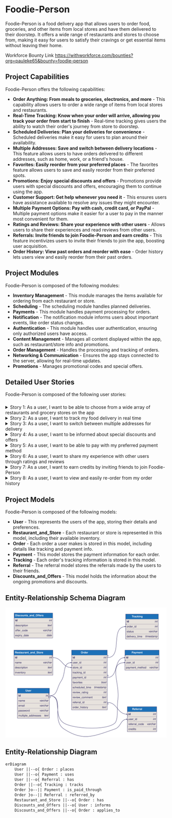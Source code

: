 
# Foodie-Person

Foodie-Person is a food delivery app that allows users to order food, groceries, and other items from local stores and have them delivered to their doorstep. It offers a wide range of restaurants and stores to choose from, making it easy for users to satisfy their cravings or get essential items without leaving their home.

Workforce Bounty Link
https://withworkforce.com/bounties?org=pauleke65&bounty=foodie-person


## Project Capabilities
Foodie-Person offers the following capabilities:

- **Order Anything: From meals to groceries, electronics, and more** - This capability allows users to order a wide range of items from local stores and restaurants.
- **Real-Time Tracking: Know when your order will arrive, allowing you track your order from start to finish** - Real-time tracking gives users the ability to watch their order's journey from store to doorstep.
- **Scheduled Deliveries: Plan your deliveries for convenience** - Scheduled deliveries make it easy for users to plan around their availability.
- **Multiple Addresses: Save and switch between delivery locations** - This feature allows users to have orders delivered to different addresses, such as home, work, or a friend's house.
- **Favorites: Easily reorder from your preferred places** - The favorites feature allows users to save and easily reorder from their preferred spots.
- **Promotions: Enjoy special discounts and offers** - Promotions provide users with special discounts and offers, encouraging them to continue using the app.
- **Customer Support: Get help whenever you need it** - This ensures users have assistance available to resolve any issues they might encounter.
- **Multiple Payment Options: Pay with cash, credit card, or PayPal** - Multiple payment options make it easier for a user to pay in the manner most convenient for them.
- **Ratings and Reviews: Share your experience with other users** - Allows users to share their experiences and read reviews from other users.
- **Referrals: Invite friends to join Foodie-Person and earn credits** - This feature incentivizes users to invite their friends to join the app, boosting user acquisition.
- **Order History: View past orders and reorder with ease** - Order history lets users view and easily reorder from their past orders.



## Project Modules
Foodie-Person is composed of the following modules:

- **Inventory Management** - This module manages the items available for ordering from each restaurant or store.
- **Scheduling** - The scheduling module handles planned deliveries.
- **Payments** - This module handles payment processing for orders.
- **Notification** - The notification module informs users about important events, like order status changes.
- **Authentication** - This module handles user authentication, ensuring only authorized users have access.
- **Content Management** - Manages all content displayed within the app, such as restaurant/store info and promotions.
- **Order Management** - Handles the processing and tracking of orders.
- **Networking & Communication** - Ensures the app stays connected to the server, allowing for real-time updates.
- **Promotions** - Manages promotional codes and special offers.




## Detailed User Stories
Foodie-Person is composed of the following user stories:

### 
<details>
  <summary>Story 1: As a user, I want to be able to choose from a wide array of restaurants and grocery stores on the app</summary>

  - **Goal:** Boost the number of choices users have when ordering on the app
  - **Modules:** Authentication, Content Management, Inventory Management

  #### Workflow
  Step 1: User launches the app

Step 2: The 'Authentication' module handles user login or signup process

Step 3: Once authenticated, the 'Content Management' module generates and displays a vast selection of restaurants and grocery stores available for the user to choose from

Step 4: User selects their preferred restaurant or grocery store

Step 5: The 'Inventory Management' module retrieves and displays the items available from the selected restaurant or store

Step 6: User picks items to add to their shopping cart

Step 7: User confirms their order and proceeds to checkout

Step 8: User enters delivery address and preferred payment method

Step 9: Order is processed and a delivery driver is dispatched to pick up and deliver the order to the user's specified address 

Step 10: User is notified of the delivery progress until order is delivered to their doorstep
                    
  #### Sequence Diagram
  ```mermaid
    sequenceDiagram
User->>+App: Open App
App->>+Authentication: Authenticate User
Authentication-->>-User: User Authenticated
User->>+Content Management: Request for restaurants/grocery stores
Content Management-->>-User: Display available restaurants/grocery stores
User->>+Inventory Management: Select restaurant/store
Inventory Management-->>-User: Display available items
User->>App: Add items to cart and checkout
App->>Externals: Process payment and dispatch driver
Externals-->>-User: Notify User of progress until delivery
  ```
  
  #### Milestones
  
#### Milestone 1: User Authentication
- Develop the code to allow users to login to the app using their credentials

- Develop the code to allow new users to sign up for an account on the app



#### Milestone 2: Content Management
- Develop the code to fetch and display a wide selection of restaurants and grocery stores for the user to choose from



#### Milestone 3: Inventory Management
- Develop the code to fetch and display the items available from the selected restaurant or grocery store

- Develop the code to allow users to add items to their shopping cart



#### Milestone 4: Order Processing and Delivery
- Develop the code to allow users to confirm their order and proceed to checkout

- Develop the code to allow users to enter their delivery address and preferred payment method

- Develop the code to process the order and dispatch a delivery driver to pick up and deliver the order

- Implement the code to send notifications to the user regarding the progress of their delivery


                    

</details>


<details>
  <summary>Story 2: As a user, I want to track my food delivery in real time</summary>

  - **Goal:** Improve customer experience and provide peace of mind to users about their orders
  - **Modules:** Order Management, Notification

  #### Workflow
  1. User opens the food delivery app and logs in.
2. User places an order from a local store or restaurant using the 'Order Management' module.
3. After the order is placed, the system confirms the order and assigns a delivery person to it.
4. The 'Order Management' module updates the order status and location in real-time as the order is prepared, picked up, and during transit.
5. The 'Notification' module sends real-time updates to the user's device regarding the order status and location.
6. User can open the app anytime and track the order's current location and status.
7. After the delivery is completed, the 'Order Management' module updates the status to 'Delivered'.
8. The 'Notification' module sends a final update to the user announcing the completion of delivery.
                    
  #### Sequence Diagram
  ```mermaid
    sequenceDiagram
    participant User
    participant Order Management
    participant Notification
    User->>Order Management: Place Order
    Order Management-->>User: Confirm Order
    Order Management->>Notification: Send Order Confirmation Notification
    Order Management->>Notification: Send Real-Time Order Updates
    User->>Order Management: Track Order
    Order Management-->>User: Share Order Location and Status
    Order Management->>Notification: Send Order Delivered Notification
  ```
  
  #### Milestones
  
#### Milestone 1: User Authentication
- Implement user authentication functionality to allow users to log in to the food delivery app.



#### Milestone 2: Place Order
- Develop the Order Management module to enable users to place orders from local stores or restaurants.



#### Milestone 3: Real-time Order Tracking
- Integrate the Order Management module with real-time tracking functionality to update the order status and location as the order progresses.



#### Milestone 4: Notification Updates
- Develop the Notification module to send real-time updates to the user's device regarding the order status and location.



#### Milestone 5: Delivery Completion
- Update the order status to 'Delivered' in the Order Management module after the delivery is completed.

- Integrate the Notification module to send a final update to the user announcing the completion of delivery.


                    

</details>


<details>
  <summary>Story 3: As a user, I want to switch between multiple addresses for delivery</summary>

  - **Goal:** Provide flexibility to users who may be ordering from different locations
  - **Modules:** Authentication, Content Management

  #### Workflow
  1. The user Logs in through the 'Authentication' module.
2. User accesses account details through 'User account' module (not mentioned in the original story but necessary for address management).
3. User selects 'manage addresses' option under account details.
4. 'Content Management' module presents all previously saved addresses to the user.
5. User gets to either choose an already saved address or enter a new one.
6. After choosing the address, the Delivery module (not mentioned in the original story but necessary for delivery operations) kick-starts the delivery process to the selected address.
                    
  #### Sequence Diagram
  ```mermaid
    sequenceDiagram
    participant A as Authentication
    participant UA as User Account
    participant CM as Content Management
    participant D as Delivery

    Note right of A: User logs in
    A->>UA: Access account details
    UA->>CM: Retrieve saved addresses
    Note over CM: User can select an existing address or enter a new one
    CM-->>UA: User selects/enters address
    UA-->>D: Start delivery process
  ```
  
  #### Milestones
  
#### Milestone 1: Authentication
- Develop the functionality for users to register an account with the app

- Build the functionality for users to log in to their account



#### Milestone 2: User Account
- Create a user-friendly interface to display user account details

- Implement a feature to allow users to manage their delivery addresses



#### Milestone 3: Content Management
- Build the functionality to store and retrieve user addresses



#### Milestone 4: Delivery
- Integrate the address selection feature from the Content Management module into the Delivery module

- Develop the functionality to start the delivery process to the selected address


                    

</details>


<details>
  <summary>Story 4: As a user, I want to be informed about special discounts and offers</summary>

  - **Goal:** Increase user engagement and sales through promotions
  - **Modules:** Promotions, Notification

  #### Workflow
  1. Understand the promotions and discounts offered by the restaurants and stores. 
2. Develop code in the Promotions module to support different types of promotions such as sale, holiday specials, discounts, etc. 
3. Integrate the Promotions module with the main app so that it can display the current promotions on the app's homepage and relevant store pages. 
4. Implement a feature in the Promotions module to determine which users are eligible for the promotions. 
5. Develop code in the Notifications module to send push notifications about the promotions to eligible users. 
6. Integrate the Notifications module with the Promotions module to automate the process of sending notifications whenever a new promotion is available. 
7. Conduct thorough testing to ensure that notifications are sent accurately and on time, and that promotions are displayed correctly and can be used by users. 
8. Launch the feature for a small group of users to assess user engagement and sales impact. 
9. Based on the feedback and results, make any necessary adjustments and roll out the feature to all users.
                    
  #### Sequence Diagram
  ```mermaid
    sequenceDiagram
participant User
participant App
participant Promotions
participant Notifications

User->>App: Open App
App->>Promotions: Fetch promotions
Promotions-->>App: Send promotions
App-->>User: Display promotions
User->>App: Chooses a promotion

App->>Notifications: Trigger notification
Notifications-->>User: Send promotion notification
  ```
  
  #### Milestones
  
#### Milestone 1: Understand Promotions
- Research different types of promotions and discounts offered by restaurants and stores.



#### Milestone 2: Develop Promotions Module
- Identify different types of promotions such as sale, holiday specials, discounts, etc.

- Develop code to support different types of promotions in the Promotions module.



#### Milestone 3: Integrate Promotions Module
- Integrate the Promotions module with the main app to display current promotions on the app's homepage and relevant store pages.

- Implement a feature in the Promotions module to determine which users are eligible for the promotions.



#### Milestone 4: Develop Notifications Module
- Develop code in the Notifications module to send push notifications about the promotions to eligible users.



#### Milestone 5: Integrate Notifications Module
- Integrate the Notifications module with the Promotions module to automate the process of sending notifications whenever a new promotion is available.



#### Milestone 6: Testing and Launch
- Test the functionality of the promotions and notifications system to ensure notifications are sent accurately and on time, and promotions are displayed correctly.

- Release the promotions and notifications feature to a small group of users to assess user engagement and sales impact.



#### Milestone 7: Feedback and Adjustments
- Collect feedback from the small group of users to identify any issues or improvements needed.

- Based on the feedback and results, make any necessary adjustments to the promotions and notifications system.

- Roll out the promotions and notifications feature to all users after making the necessary adjustments.


                    

</details>


<details>
  <summary>Story 5: As a user, I want to be able to pay with my preferred payment method</summary>

  - **Goal:** Improve user experience by allowing flexible payment options
  - **Modules:** Payments

  #### Workflow
  1. Authenticate the user using the Authentication Module.
2. Retrieve list of available payment methods from the Payments Module.
3. Provide visual interface to display available payment methods and let user select their preferred option using the User Interface Module.
4. Upon selection, process payment using chosen method with integrations from the Payments Module.
5. Confirm payment processing, and provide feedback to the user using the Notifications Module.
                    
  #### Sequence Diagram
  ```mermaid
    sequenceDiagram
    User->>Authentication Module: Log in
    Authentication Module-->>User: Access granted
    User->>Payments Module: Retrieve payment methods
    Payments Module-->>User: Display payment methods
    User->>User Interface Module: Select Payment Method
    User Interface Module->>Payments Module: Process Payment
    Payments Module-->>Notifications Module: payment confirmation
    Notifications Module-->>User: Display Payment confirmation
  ```
  
  #### Milestones
  
#### Milestone 1: User Authentication
- Develop the Authentication Module to handle user authentication.



#### Milestone 2: Payment Methods
- Implement the Payments Module to retrieve and display available payment methods.



#### Milestone 3: User Interface
- Create a User Interface Module to provide a visual interface for users to select their preferred payment method.



#### Milestone 4: Payment Processing
- Integrate the chosen payment method from the Payments Module to process the payment.



#### Milestone 5: Notifications
- Implement the Notifications Module to provide feedback to the user after payment processing.


                    

</details>


<details>
  <summary>Story 6: As a user, I want to share my experience with other users through ratings and reviews</summary>

  - **Goal:** Improve the app's trustworthiness and credibility
  - **Modules:** Networking & Communication

  #### Workflow
  1. Identify the module 'Networking & Communication' to enable data transfer and interaction between the user and the food delivery app.
2. Use the identified module to create functionality for users to submit ratings and reviews for the food items and services they receive from the food delivery app.
3. The submitted reviews and ratings will be stored in the app's database.
4. Create a feature to display these reviews and ratings on the app, allowing other users to view them.
5. Finally, perform rigorous testing to ensure that the new feature works well, helping improve the app's trustworthiness and credibility.
                    
  #### Sequence Diagram
  ```mermaid
    sequenceDiagram
    participant User
    participant Networking & Communication
    participant Database
    participant App
    User->>+Networking & Communication: Submit rating & review
    Networking & Communication->>+Database: Store rating & review
    Database-->>-Networking & Communication: Confirm submission
    Networking & Communication-->>-User: Confirm submission
    App->>+Networking & Communication: Request rating & review
    Networking & Communication->>+Database: Retrieve rating & review
    Database-->>-Networking & Communication: Return rating & review
    Networking & Communication-->>-App: Display rating & review
  ```
  
  #### Milestones
  
#### Milestone 1: Enable User Reviews and Ratings
- Create a user interface where users can submit their reviews and ratings for the food items and services they receive

- Develop the backend functionality to store the submitted reviews and ratings in the app's database



#### Milestone 2: Display Reviews and Ratings
- Design a user interface to display the reviews and ratings received from users

- Develop the backend functionality to retrieve the stored reviews and ratings from the database

- Connect the UI components with the backend functionality to display the reviews and ratings on the app



#### Milestone 3: Testing and Refinement
- Perform testing to ensure that users can submit reviews and ratings successfully

- Test the functionality of displaying reviews and ratings on the app

- Make necessary improvements and optimizations based on testing results


                    

</details>


<details>
  <summary>Story 7: As a user, I want to earn credits by inviting friends to join Foodie-Person</summary>

  - **Goal:** Increase user base through referrals
  - **Modules:** Promotions, Networking & Communication

  #### Workflow
  1. User logs into the Foodie-Person App. 
2. User navigates to the Promotions module. 
3. User selects the 'Refer a Friend' option. 
4. The Networking & Communication module generates a unique referral link for the user. 
5. The App allows the user to share the referral link via various social media or messaging platforms. 
6. When a new user signs up using the referral link, the App tracks it back to the original sender. 
7. The App awards the user with the credits based on the successful referral and updates their account within the Promotions module. 
8. The user receives a notification of the earned credits.
                    
  #### Sequence Diagram
  ```mermaid
    sequenceDiagram 
        participant U as User 
        participant P as Promotions module 
        participant N as Networking & Communication module 
        U->>P: Access 'Refer a Friend' option 
        P->>N: Request to generate referral link 
        N-->>U: Provide referral link for sharing 
        Note over N,U: User shares the referral link 
        U->>P: New user signed up with referral link 
        P->>U: Award credits and update account 
        Note over U: User receives notification of earned credits
  ```
  
  #### Milestones
  
#### Milestone 1: User referral link generation
- Create a user login functionality

- Implement the Promotions module

- Develop the 'Refer a Friend' feature

- Generate a unique referral link for the user

- Allow users to share the referral link via social media or messaging platforms



#### Milestone 2: Tracking successful referrals
- Add user sign-up functionality

- Implement tracking of referral links

- Award credits to users for successful referrals

- Update user account within the Promotions module

- Send notification to users for earned credits


                    

</details>


<details>
  <summary>Story 8: As a user, I want to view and easily re-order from my order history</summary>

  - **Goal:** Improve user experience by simplifying the reordering process
  - **Modules:** Order Management

  #### Workflow
  Based on the user story and its goal, the steps for code development may include:
1. Authenticate User: Check if the user is signed in before they can access their order history.
2. Fetch Order History: Upon successful authentication, fetch the user's previous orders from the database.
3. Display Order History: Show the order history in a list view or grid view based on user preferences.
4. Select Order: Allow the user to select an order they want to reorder.
5. Re-Order: Populate the checkout form with the selected order details, allowing the user to change quantities if needed.
6. Submit Order: Submit the order for processing and payment. On successful payment, provide an order confirmation.
7. Update Order History: Finally, update the order history to include the new order for future reference.
8. Notify User: Send a confirmation notification to the user about their successful reorder.
                    
  #### Sequence Diagram
  ```mermaid
    sequenceDiagram
  participant User
  participant App
  participant Order Management
  User->>App: Sign In
  App->>Order Management: Authenticate User
  Order Management-->>App: Authentication Response
  App->>Order Management: Fetch Order History
  Order Management-->>App: Order History
  User->>App: Select Order to Re-Order
  App->>Order Management: Re-Order Request
  Order Management-->>App: Checkout Details
  User->>App: Confirm Order
  App->>Order Management: Submit Order
  Order Management-->>App: Order Confirmation
  App->>User: Display Confirmation and Update Order History
  ```
  
  #### Milestones
  
#### Milestone 1: Authenticate User
- Check if the user is signed in before they can access their order history.



#### Milestone 2: Fetch Order History and Display
- Fetch the user's previous orders from the database.

- Show the order history in a list view or grid view based on user preferences.



#### Milestone 3: Reorder
- Allow the user to select an order they want to reorder.

- Populate the checkout form with the selected order details, allowing the user to change quantities if needed.



#### Milestone 4: Submit Order
- Submit the order for processing and payment. On successful payment, provide an order confirmation.



#### Milestone 5: Update Order History and Notify User
- Update the order history to include the new order for future reference.

- Send a confirmation notification to the user about their successful reorder.


                    

</details>


  
## Project Models
Foodie-Person is composed of the following models:

- **User** - This represents the users of the app, storing their details and preferences.
- **Restaurant_and_Store** - Each restaurant or store is represented in this model, including their available inventory.
- **Order** - Each order a user makes is stored in this model, including details like tracking and payment info.
- **Payment** - This model stores the payment information for each order.
- **Tracking** - Each order's tracking information is stored in this model.
- **Referral** - The referral model stores the referrals made by the users to their friends.
- **Discounts_and_Offers** - This model holds the information about the ongoing promotions and discounts.

  
## Entity-Relationship Schema Diagram
![Entity Relationship Schema Diagram](./arch.svg)

## Entity-Relationship Diagram
```mermaid
erDiagram
    User ||--o{ Order : places
    User ||--o{ Payment : uses
    User ||--o{ Referral : has
    Order ||--o{ Tracking : tracks
    Order }o--|| Payment : is_paid_through
    Order }o--|| Referral : referred_by
    Restaurant_and_Store ||--o{ Order : has
    Discounts_and_Offers ||--o{ User : informs
    Discounts_and_Offers ||--o{ Order : applies_to
```


